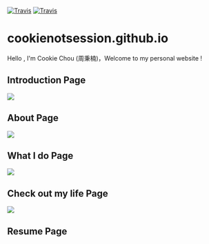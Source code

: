 [![Travis](https://img.shields.io/badge/language-Javascript-yellow.svg)](https://www.javascript.com/)
[![Travis](https://img.shields.io/badge/language-HTML-red.svg)](https://www.w3.org/html/)
# cookienotsession.github.io
Hello , I'm Cookie Chou (周秉楠)，Welcome to my personal website !

Introduction Page
---
<img src="https://i.imgur.com/4XclMew.png" />

About Page
---
<img src="https://i.imgur.com/kjwuhlJ.jpg"/>

What I do Page
---
<img src="https://i.imgur.com/LQ3hy5I.jpg"/>

Check out my life Page
---
<img src="https://i.imgur.com/E08iWfF.jpg"/>

Resume Page
---

